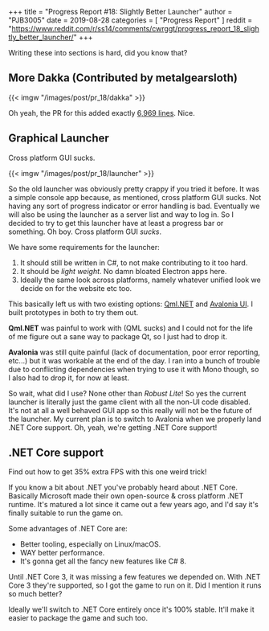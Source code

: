 +++
title = "Progress Report #18: Slightly Better Launcher"
author = "PJB3005"
date = 2019-08-28
categories = [
	"Progress Report"
]
reddit = "https://www.reddit.com/r/ss14/comments/cwrggt/progress_report_18_slightly_better_launcher/"
+++

Writing these into sections is hard, did you know that?

<!--more-->

## More Dakka (Contributed by metalgearsloth)

{{< imgw "/images/post/pr_18/dakka" >}}

Oh yeah, the PR for this added exactly [6,969 lines](https://github.com/space-wizards/space-station-14/pull/307). Nice.

## Graphical Launcher

Cross platform GUI sucks.

{{< imgw "/images/post/pr_18/launcher" >}}

So the old launcher was obviously pretty crappy if you tried it before. It was a simple console app because, as mentioned, cross platform GUI sucks. Not having any sort of progress indicator or error handling is bad. Eventually we will also be using the launcher as a server list and way to log in. So I decided to try to get this launcher have at least a progress bar or something. Oh boy. Cross platform GUI *sucks*.

We have some requirements for the launcher:

1. It should still be written in C#, to not make contributing to it too hard.
2. It should be *light weight*. No damn bloated Electron apps here.
3. Ideally the same look across platforms, namely whatever unified look we decide on for the website etc too.

This basically left us with two existing options: [Qml.NET](https://github.com/qmlnet/qmlnet) and [Avalonia UI](https://avaloniaui.net/). I built prototypes in both to try them out.

**Qml.NET** was painful to work with (QML sucks) and I could not for the life of me figure out a sane way to package Qt, so I just had to drop it.

**Avalonia** was still quite painful (lack of documentation, poor error reporting, etc...) but it was workable at the end of the day. I ran into a bunch of trouble due to conflicting dependencies when trying to use it with Mono though, so I also had to drop it, for now at least.

So wait, what did I use? None other than *Robust Lite*! So yes the current launcher is literally just the game client with all the non-UI code disabled. It's not at all a well behaved GUI app so this really will not be the future of the launcher. My current plan is to switch to Avalonia when we properly land .NET Core support. Oh, yeah, we're getting .NET Core support!

## .NET Core support

Find out how to get 35% extra FPS with this one weird trick!

If you know a bit about .NET you've probably heard about .NET Core. Basically Microsoft made their own open-source & cross platform .NET runtime. It's matured a lot since it came out a few years ago, and I'd say it's finally suitable to run the game on.

Some advantages of .NET Core are:

* Better tooling, especially on Linux/macOS.
* WAY better performance.
* It's gonna get all the fancy new features like C# 8.

Until .NET Core 3, it was missing a few features we depended on. With .NET Core 3 they're supported, so I got the game to run on it. Did I mention it runs so much better?

Ideally we'll switch to .NET Core entirely once it's 100% stable. It'll make it easier to package the game and such too.

